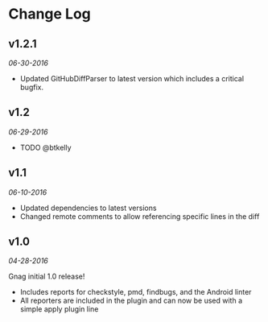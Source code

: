 # Change Log

## v1.2.1

_06-30-2016_

- Updated GitHubDiffParser to latest version which includes a critical bugfix.

## v1.2

_06-29-2016_

- TODO @btkelly

## v1.1

_06-10-2016_

- Updated dependencies to latest versions
- Changed remote comments to allow referencing specific lines in the diff

## v1.0

_04-28-2016_

Gnag initial 1.0 release!

- Includes reports for checkstyle, pmd, findbugs, and the Android linter
- All reporters are included in the plugin and can now be used with a simple apply plugin line

